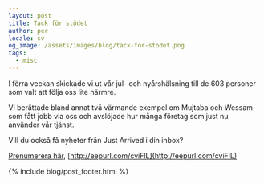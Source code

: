```yaml
---
layout: post
title: Tack för stödet
author: per
locale: sv
og_image: /assets/images/blog/tack-for-stodet.png
tags:
  - misc
---
```


I förra veckan skickade vi ut vår jul- och nyårshälsning till de 603 personer som valt att följa oss lite närmre.

Vi berättade bland annat två värmande exempel om Mujtaba och Wessam som fått jobb via oss och avslöjade hur många företag som just nu använder vår tjänst.

Vill du också få nyheter från Just Arrived i din inbox?

[Prenumerera här](http://eepurl.com/cviFlL), [http://eepurl.com/cviFlL](http://eepurl.com/cviFlL)

{% include blog/post_footer.html %}
